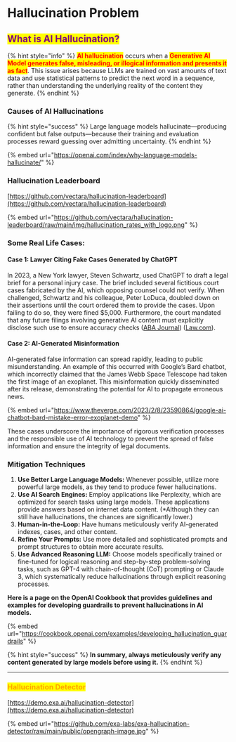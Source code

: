 # Hallucination Problem

## <mark style="color:purple;">What is AI Hallucination?</mark>

{% hint style="info" %}
<mark style="color:red;">**AI hallucination**</mark> occurs when a <mark style="color:red;">**Generative AI Model generates false, misleading, or illogical information and presents it as fact**</mark>. This issue arises because LLMs are trained on vast amounts of text data and use statistical patterns to predict the next word in a sequence, rather than understanding the underlying reality of the content they generate.
{% endhint %}



### Causes of AI Hallucinations

{% hint style="success" %}
Large language models hallucinate—producing confident but false outputs—because their training and evaluation processes reward guessing over admitting uncertainty.
{% endhint %}

{% embed url="https://openai.com/index/why-language-models-hallucinate/" %}



### Hallucination Leaderboard

[https://github.com/vectara/hallucination-leaderboard](https://github.com/vectara/hallucination-leaderboard)

{% embed url="https://github.com/vectara/hallucination-leaderboard/raw/main/img/hallucination_rates_with_logo.png" %}

### **Some Real Life Cases:**

#### Case 1: Lawyer Citing Fake Cases Generated by ChatGPT

In 2023, a New York lawyer, Steven Schwartz, used ChatGPT to draft a legal brief for a personal injury case. The brief included several fictitious court cases fabricated by the AI, which opposing counsel could not verify. When challenged, Schwartz and his colleague, Peter LoDuca, doubled down on their assertions until the court ordered them to provide the cases. Upon failing to do so, they were fined $5,000. Furthermore, the court mandated that any future filings involving generative AI content must explicitly disclose such use to ensure accuracy checks​ ([ABA Journal](https://www.abajournal.com/web/article/lawyers-who-doubled-down-and-defended-chatgpts-fake-cases-must-pay-5k-judge-says))​​ ([Law.com](https://www.law.com/newyorklawjournal/2023/06/22/judge-imposes-5k-fine-on-lawyers-who-submitted-chatgpt-generated-fake-case-citations/))​.

#### Case 2: AI-Generated Misinformation

AI-generated false information can spread rapidly, leading to public misunderstanding. An example of this occurred with Google’s Bard chatbot, which incorrectly claimed that the James Webb Space Telescope had taken the first image of an exoplanet. This misinformation quickly disseminated after its release, demonstrating the potential for AI to propagate erroneous news​.

{% embed url="https://www.theverge.com/2023/2/8/23590864/google-ai-chatbot-bard-mistake-error-exoplanet-demo" %}

These cases underscore the importance of rigorous verification processes and the responsible use of AI technology to prevent the spread of false information and ensure the integrity of legal documents.

### Mitigation Techniques

1. **Use Better Large Language Models:** Whenever possible, utilize more powerful large models, as they tend to produce fewer hallucinations.
2. **Use AI Search Engines:** Employ applications like Perplexity, which are optimized for search tasks using large models. These applications provide answers based on internet data content. (\*Although they can still have hallucinations, the chances are significantly lower.)
3. **Human-in-the-Loop:** Have humans meticulously verify AI-generated indexes, cases, and other content.
4. **Refine Your Prompts:** Use more detailed and sophisticated prompts and prompt structures to obtain more accurate results.
5. **Use Advanced Reasoning LLM:** Choose models specifically trained or fine-tuned for logical reasoning and step-by-step problem-solving tasks, such as GPT-4 with chain-of-thought (CoT) prompting or Claude 3, which systematically reduce hallucinations through explicit reasoning processes.



**Here is a page on the OpenAI Cookbook that provides guidelines and examples for developing guardrails to prevent hallucinations in AI models.**

{% embed url="https://cookbook.openai.com/examples/developing_hallucination_guardrails" %}

{% hint style="success" %}
**In summary, always meticulously verify any content generated by large models before using it.**
{% endhint %}

***

### <mark style="color:orange;">Hallucination Detector</mark>

[https://demo.exa.ai/hallucination-detector](https://demo.exa.ai/hallucination-detector)

{% embed url="https://github.com/exa-labs/exa-hallucination-detector/raw/main/public/opengraph-image.jpg" %}



